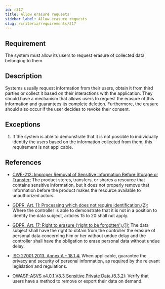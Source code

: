 ```yaml
---
id: r317
title: Allow erasure requests
sidebar_label: Allow erasure requests
slug: /criteria/requirements/317
---
```


## Requirement

The system must allow its users
to request erasure of collected data
belonging to them.

## Description

Systems usually request information
from their users,
obtain it from third parties
or collect it based on their interactions
with the application.
They should have a mechanism
that allows users to request
the erasure of this information
and guarantees its complete deletion.
Furthermore,
the erasure should also occur
if the user decides to revoke their consent.

## Exceptions

1. If the system is able to demonstrate
  that it is not possible
  to individually identify the users
  based on the information collected from them,
  this requirement is not applicable.

## References

- [CWE-212: Improper Removal of Sensitive Information Before Storage or Transfer:](https://cwe.mitre.org/data/definitions/212.html)
  The product stores, transfers,
  or shares a resource that contains
  sensitive information,
  but it does not properly remove
  that information before the product makes
  the resource available
  to unauthorized actors.

- [GDPR. Art. 11: Processing which does not require identification.(2):](https://gdpr-info.eu/art-11-gdpr/)
  Where the controller is able to demonstrate
  that it is not in a position
  to identify the data subject,
  articles 15 to 20 shall not apply.

- [GDPR. Art. 17: Right to erasure (‘right to be forgotten').(1):](https://gdpr-info.eu/art-17-gdpr/)
  The data subject
  shall have the right to obtain
  from the controller the erasure of personal data
  concerning him or her
  without undue delay
  and the controller
  shall have the obligation to erase
  personal data without undue delay.

- [ISO 27001:2013. Annex A - 18.1.4:](https://www.iso.org/obp/ui/#iso:std:54534:en)
  When applicable,
  guarantee the privacy and security
  of personal information,
  as required by the relevant
  legislation and regulations.

- [OWASP-ASVS v4.0.1 V8.3 Sensitive Private Data.(8.3.2):](https://owasp.org/www-pdf-archive/OWASP_Application_Security_Verification_Standard_4.0-en.pdf)
  Verify that users
  have a method to remove
  or export their data on demand.
